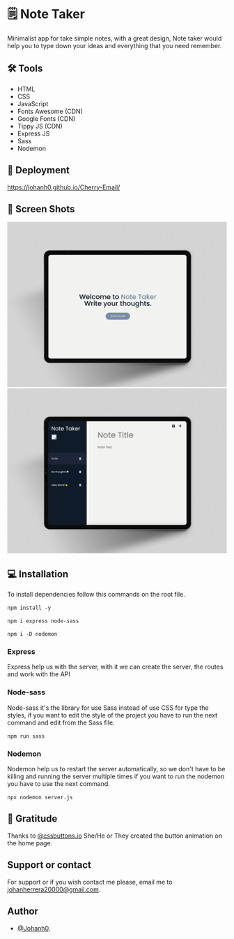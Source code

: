 # 🗒 Note Taker
Minimalist app for take simple notes, with a great design, Note taker would help you to type down your ideas and everything that you need remember.

## 🛠 Tools

- HTML
- CSS
- JavaScript
- Fonts Awesome (CDN)
- Google Fonts (CDN)
- Tippy JS (CDN)
- Express JS
- Sass
- Nodemon


## 🚀 Deployment
https://johanh0.github.io/Cherry-Email/
## 📸 Screen Shots
![](./assets/mockup-1.png) 
![](./assets/mockup-2.png)
## 💻 Installation

To install dependencies follow this commands on the root file.

```
npm install -y
```

```
npm i express node-sass 
```

```
npm i -D nodemon
```

### Express
Express help us with the server, with it we can create the server, the routes and work with the API

### Node-sass
Node-sass it's the library for use Sass instead of use CSS for type the styles, if you want to edit the style of the project
you have to run the next command and edit from the Sass file.

```
npm run sass
```

### Nodemon
Nodemon help us to restart the server automatically, so we don't have to be killing and running the server multiple times
if you want to run the nodemon you have to use the next command.

```
npx nodemon server.js
```
## 👏 Gratitude
Thanks to [@cssbuttons.io](https://github.com/cssbuttons-io)
She/He or They created the button animation on the home page.

## Support or contact

For support or if you wish contact me please, email me to [johanherrera20000@gmail.com](mailto:johanherrera20000@gmail.com).

## Author

- [@Johanh0](https://www.github.com/johanh0).